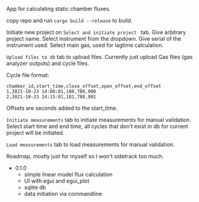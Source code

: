 App for calculating static chamber fluxes.

copy repo and run ```cargo build --release``` to build.

Initiate new project on ```Select and initiate project ``` tab.
Give arbitrary project name. Select instrument from the dropdown. Give serial of
the instrument used. Select main gas, used for lagtime calculation.

```Upload files to db``` tab to upload files. Currently just upload Gas files
(gas analyzer outputs) and cycle files.

Cycle file format:
```
chamber_id,start_time,close_offset,open_offset,end_offset
1,2021-10-23 14:00:01,180,780,900
2,2021-10-23 14:15:01,181,780,901
```
Offsets are seconds added to the start_time.

```Initiate measurements``` tab to initiate measurements for manual validation.
Select start time and end time, all cycles that don't exist in db for current
project will be initiated.

```Load measurements``` tab to load measurements for manual validation.


Roadmap, mostly just for myself so I won't sidetrack too much.
- 0.1.0
  - simple linear model flux calculation
  - UI with egui and egui_plot
  - sqlite db
  - data initiation via commandline



